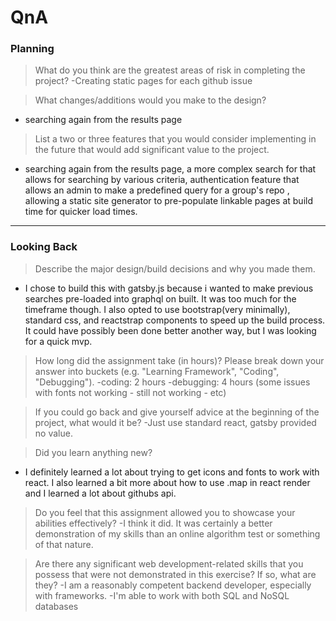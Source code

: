 # QnA

### Planning

> What do you think are the greatest areas of risk in completing the project?
-Creating static pages for each github issue

> What changes/additions would you make to the design?
- searching again from the results page

> List a two or three features that you would consider implementing in the future that would add significant value to the project.
- searching again from the results page, a more complex search for that allows for searching by various criteria, authentication feature that allows an admin to make a predefined query for a group's repo
, allowing a static site generator to pre-populate linkable pages at build time for quicker load times.

---

### Looking Back

> Describe the major design/build decisions and why you made them.
- I chose to build this with gatsby.js because i wanted to make previous searches pre-loaded into graphql on built. It was too much for the timeframe though. I also
opted to use bootstrap(very minimally), standard css, and reactstrap components to speed up the build process. It could have possibly been done better another way,
but I was looking for a quick mvp.

> How long did the assignment take (in hours)? Please break down your answer into buckets (e.g. "Learning Framework", "Coding", "Debugging").
-coding: 2 hours
-debugging: 4 hours (some issues with fonts not working - still not working - etc)

> If you could go back and give yourself advice at the beginning of the project, what would it be?
-Just use standard react, gatsby provided no value.

> Did you learn anything new?
- I definitely learned a lot about trying to get icons and fonts to work with react. I also learned a bit more about how to use .map in react render and
I learned a lot about githubs api.

> Do you feel that this assignment allowed you to showcase your abilities effectively?
-I think it did. It was certainly a better demonstration of my skills than an online algorithm test or something of that nature.

> Are there any significant web development-related skills that you possess that were not demonstrated in this exercise? If so, what are they?
-I am a reasonably competent backend developer, especially with frameworks.
-I'm able to work with both SQL and NoSQL databases